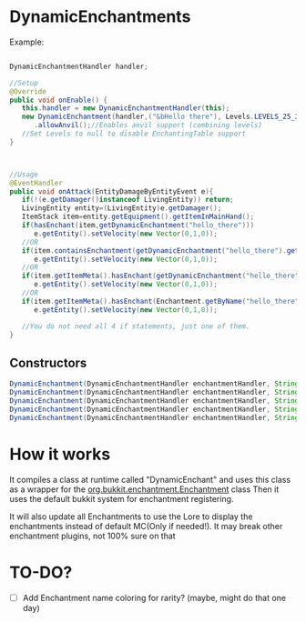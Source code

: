 # DynamicEnchantments

Example:
```java

DynamicEnchantmentHandler handler;

//Setup
@Override
public void onEnable() {
   this.handler = new DynamicEnchantmentHandler(this);
   new DynamicEnchantment(handler,("&bHello there"), Levels.LEVELS_25_30, 5, 1)
      .allowAnvil();//Enables anvil support (combining levels)
   //Set Levels to null to disable EnchantingTable support
}



//Usage
@EventHandler 
public void onAttack(EntityDamageByEntityEvent e){
   if(!(e.getDamager()instanceof LivingEntity)) return;
   LivingEntity entity=(LivingEntity)e.getDamager();
   ItemStack item=entity.getEquipment().getItemInMainHand();
   if(hasEnchant(item,getDynamicEnchantment("hello_there")))
      e.getEntity().setVelocity(new Vector(0,1,0));
   //OR
   if(item.containsEnchantment(getDynamicEnchantment("hello_there").getEnchantment()))
      e.getEntity().setVelocity(new Vector(0,1,0));
   //OR
   if(item.getItemMeta().hasEnchant(getDynamicEnchantment("hello_there").getEnchantment()))
      e.getEntity().setVelocity(new Vector(0,1,0));
   //OR
   if(item.getItemMeta().hasEnchant(Enchantment.getByName("hello_there")))
      e.getEntity().setVelocity(new Vector(0,1,0));

   //You do not need all 4 if statements, just one of them.
}


```

## Constructors

```java
DynamicEnchantment(DynamicEnchantmentHandler enchantmentHandler, String name, int maxLevel, float chance, Enchantment... conflicts)
DynamicEnchantment(DynamicEnchantmentHandler enchantmentHandler, String name, Levels levels, int maxLevel, float chance, Enchantment... conflicts)
DynamicEnchantment(DynamicEnchantmentHandler enchantmentHandler, String name, Levels levels, int maxLevel, float chance, EnchantTarget target, Enchantment... conflicts)
DynamicEnchantment(DynamicEnchantmentHandler enchantmentHandler, String name, Levels levels, int maxLevel, float chance, EnchantTarget target, boolean isTreasure, Enchantment... conflicts)
DynamicEnchantment(DynamicEnchantmentHandler enchantmentHandler, String name, Levels levels, int maxLevel, float chance, EnchantTarget target, boolean isTreasure, boolean isCursed, Enchantment... conflicts)
```

# How it works
It compiles a class at runtime called "DynamicEnchant" and uses this class as a wrapper for the [org.bukkit.enchantment.Enchantment](https://hub.spigotmc.org/javadocs/bukkit/org/bukkit/enchantments/Enchantment.html) class
Then it uses the default bukkit system for enchantment registering.

It will also update all Enchantments to use the Lore to display the enchantments instead of default MC(Only if needed!). It may break other enchantment plugins, not 100% sure on that



# TO-DO?
- [ ] Add Enchantment name coloring for rarity? (maybe, might do that one day)